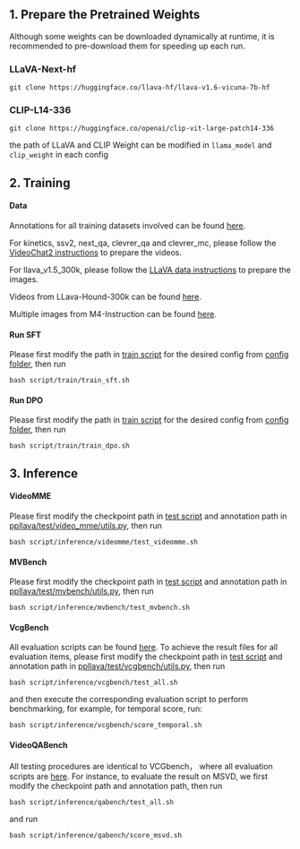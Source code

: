 ## 1. Prepare the Pretrained Weights
Although some weights can be downloaded dynamically at runtime, it is recommended to pre-download them for speeding up each run.

### LLaVA-Next-hf 
```
git clone https://huggingface.co/llava-hf/llava-v1.6-vicuna-7b-hf
```
### CLIP-L14-336
```
git clone https://huggingface.co/openai/clip-vit-large-patch14-336
```
the path of LLaVA and CLIP Weight can be modified in ```llama_model``` and ```clip_weight``` in each config

## 2. Training 
#### Data
Annotations for all training datasets involved can be found [here](https://huggingface.co/datasets/farewellthree/ppllava_json).

For kinetics, ssv2, next_qa, clevrer_qa and clevrer_mc, please follow the [VideoChat2 instructions](https://github.com/OpenGVLab/Ask-Anything/blob/main/video_chat2/DATA.md) to prepare the videos.

For llava_v1.5_300k, please follow the [LLaVA data instructions](https://github.com/OpenGVLab/Ask-Anything/blob/main/video_chat2/DATA.md) to prepare the images.

Videos from LLava-Hound-300k can be found [here](https://huggingface.co/datasets/ShareGPTVideo/train_video_and_instruction/tree/main/train_300k).

Multiple images from M4-Instruction can be found [here](https://huggingface.co/datasets/lmms-lab/M4-Instruct-Data/tree/main).

#### Run SFT
Please first modify the path in [train script](script/train/train_sft.sh) for the desired config from [config folder](config), then run
```
bash script/train/train_sft.sh
```

#### Run DPO
Please first modify the path in [train script](script/train/train_dpo.sh) for the desired config from [config folder](config), then run
```
bash script/train/train_dpo.sh
```

## 3. Inference
#### VideoMME 
Please first modify the checkpoint path in [test script](script/inference/videomme/test_videomme.sh) and annotation path in [ppllava/test/video_mme/utils.py](ppllava/test/video_mme/utils.py), then run 
```
bash script/inference/videomme/test_videomme.sh
```

#### MVBench 
Please first modify the checkpoint path in [test script](script/inference/mvbench/test_mvbench.sh) and annotation path in [ppllava/test/mvbench/utils.py](ppllava/test/mvbench/utils.py), then run 
```
bash script/inference/mvbench/test_mvbench.sh
```

#### VcgBench 
All evaluation scripts can be found [here](script/inference/vcgbench).
To achieve the result files for all evaluation items, please first modify the checkpoint path in [test script](script/inference/vcgbench/test_all.sh) and annotation path in [ppllava/test/vcgbench/utils.py](ppllava/test/vcgbench/utils.py), then run 
```
bash script/inference/vcgbench/test_all.sh
```
and then execute the corresponding evaluation script to perform benchmarking, for example, for temporal score, run:
```
bash script/inference/vcgbench/score_temporal.sh
```

#### VideoQABench
All testing procedures are identical to VCGbench， where all evaluation scripts are [here](script/inference/qabench).
For instance, to evaluate the result on MSVD, we first modify the checkpoint path and annotation path, then run
```
bash script/inference/qabench/test_all.sh
```
and run
```
bash script/inference/qabench/score_msvd.sh
